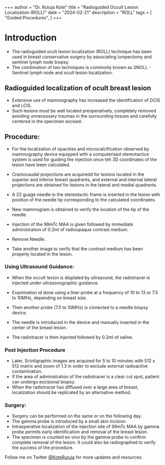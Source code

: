 +++
author = "Dr. Rutuja Kote"
title = "Radioguided Occult Lesion Localization (ROLL)"
date = "2024-02-21"
description = "ROLL"
tags = [
    "Guided Procedures",
]
+++


# Introduction

- The radioguided ocult lesion localization (ROLL) technique has been used in breast conservative surgery by associating lumpectomy and sentinel lymph node biopsy. 
- The combination of two techniques is commonly known as SNOLL - Sentinel lymph node and ocult lesion localization.

## Radioguided localization of ocult breast lesion

- Extensive use of mammography has increased the identification of DCIS and LCIS. 
- Such lesions must be well located preoperatively, completely removed avoiding unnecessary traumas in the surrounding tissues and carefully centered in the specimen excised. 

## Procedure:

- For the localization of opacities and microcalcification observed by mammography device equipped with a computerised stereotactice system is used for guiding the injection once teh 3D coordinates of the lesion have been calculated. 

- Craniocaudal projections are acquiredd for lesions located in the superior and inferior breast quadrants, and external and internal lateral projections are obtained for lesions in the lateral and medial quadrants.

- A 22 guage needle in the stereotactic frame is inserted in the lesion with position of the needle tip corresponding to the calculated coordinates.

- New mammogram is obtained to verify the location of the tip of the needle. 

- Injection of the 99mTc MAA is given followed by immediate administration of 0.2ml of radioopaque contrast medium.

- Remove Needle. 

- Take another image to verify that the contrast medium has been properly located in the lesion. 

### Using Ultrasound Guidance:

- When the occult lesion is displated by ultrasound, the radiotracer is injected under ultrasonographic guidance.

- Examination id done using a liner probe at a frequency of 10 to 13 or 7.5 to 10MHz, depending on breast size. 

- Then another probe (7.5 to 10MHz) is cinnected to a needle biopsy device.

- The needle is introduced in the device and manually inserted in the center of the breast lesion. 

- The radiotracer is then injected followed by 0.2ml of saline. 

### Post Injection Procedure
- Later, Scintigraphic images are acquired for 5 to 10 minutes with 512 x 512 matrix and zoom of 1.3 in order to exclude external radioactive contamination. 
- If the area of administration of the radiotracer is a clear cut spot, patient can undergo excisional biopsy. 
- When the radiotracer has diffused over a large area of breast, localization should be replicated by an alternative method. 


### Surgery:

- Surgery can be performed on the same or on the following day.
- The gamma probe is introduced by a small skin incision. 
- Intraoperative localization of the injection site of 99mTc MAA by gamma probe permits early identification and removal of the breast lesion.
- The specimen is counted ex-vivo by the gamma probe to confirm complete removal of the lesion. It could also be radiographed to verify the success of the procedure.


Follow me on Twitter [@KoteRutuja](https://twitter.com/KoteRutuja) for more updates and resources.